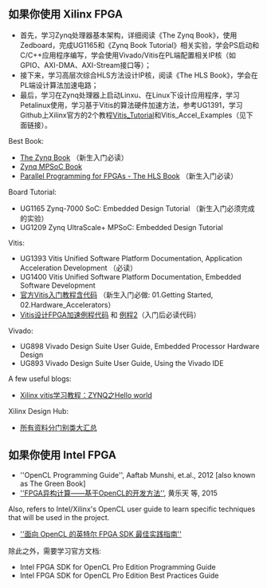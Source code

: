 ## 如果你使用 Xilinx FPGA
- 首先，学习Zynq处理器基本架构，详细阅读《The Zynq Book》，使用Zedboard，完成UG1165和《Zynq Book Tutorial》相关实验，学会PS启动和C/C++应用程序编写，学会使用Vivado/Vitis在PL端配置相关IP核（如GPIO、AXI-DMA、AXI-Stream接口等）；
- 接下来，学习高层次综合HLS方法设计IP核，阅读《The HLS Book》，学会在PL端设计算法加速电路；
- 最后，学习在Zynq处理器上启动Linxu、在Linux下设计应用程序，学习Petalinux使用，学习基于Vitis的算法硬件加速方法，参考UG1391，学习Github上Xilinx官方的2个教程[Vitis_Tutorial](https://github.com/Xilinx/Vitis-Tutorials)和Vitis_Accel_Examples（见下面链接）。


Best Book:
- [The Zynq Book](www.zynqbook.com) （新生入门必读）
- [Zynq MPSoC Book](https://www.zynq-mpsoc-book.com) 
- [Parallel Programming for FPGAs - The HLS Book](http://kastner.ucsd.edu/hlsbook/) （新生入门必读）

Board Tutorial:

- UG1165 Zynq-7000 SoC: Embedded Design Tutorial （新生入门必须完成的实验）
- UG1209 Zynq UltraScale+ MPSoC: Embedded Design Tutorial

Vitis:

- UG1393 Vitis Unified Software Platform Documentation, Application Acceleration Development  （必读）
- UG1400 Vitis Unified Software Platform Documentation, Embedded Software Development
- [官方Vitis入门教程含代码](https://github.com/Xilinx/Vitis-Tutorials) （新生入门必做: 01.Getting Started, 02.Hardware_Accelerators）
- [Vitis设计FPGA加速例程代码](https://github.com/Xilinx/Vitis_Accel_Examples) 和 [例程2](https://github.com/Xilinx/Vitis-HLS-Introductory-Examples)（入门后必读代码）

Vivado:

- UG898 Vivado Design Suite User Guide, Embedded Processor Hardware Design
- UG893 Vivado Design Suite User Guide, Using the Vivado IDE

A few useful blogs:

- [Xilinx vitis学习教程：ZYNQ之Hello world](https://blog.csdn.net/longfei_3/article/details/103757018)

Xilinx Design Hub:

- [所有资料分门别类大汇总](https://www.xilinx.com/support/documentation-navigation/design-hubs.html)

## 如果你使用 Intel FPGA

* ''OpenCL Programming Guide'', Aaftab Munshi, et.al., 2012  [also known as The Green Book]
* [''FPGA异构计算——基于OpenCL的开发方法''](https://baike.baidu.com/item/FPGA%E5%BC%82%E6%9E%84%E8%AE%A1%E7%AE%97%E2%80%94%E2%80%94%E5%9F%BA%E4%BA%8EOpenCL%E7%9A%84%E5%BC%80%E5%8F%91%E6%96%B9%E6%B3%95), 黄乐天 等, 2015

Also, refers to Intel/Xilinx's OpenCL user guide to learn specific techniques that will be used in the project.

*  [''面向 OpenCL 的英特尔 FPGA SDK 最佳实践指南''](https://www.intel.cn/content/www/cn/zh/programmable/products/design-software/embedded-software-developers/opencl/support.html)

除此之外，需要学习官方文档:

- Intel FPGA SDK for OpenCL Pro Edition Programming Guide
- Intel FPGA SDK for OpenCL Pro Edition Best Practices Guide
